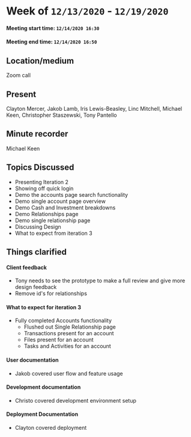 #  Week of `12/13/2020` - `12/19/2020`
####  Meeting start time: `12/14/2020 16:30`
####  Meeting end time: `12/14/2020 16:50`
##  Location/medium
Zoom call

## Present
Clayton Mercer, Jakob Lamb, Iris Lewis-Beasley, Linc Mitchell, Michael Keen, Christopher Staszewski, Tony Pantello

## Minute recorder
Michael Keen

## Topics Discussed
- Presenting Iteration 2
- Showing off quick login
- Demo the accounts page search functionality
- Demo single account page overview
- Demo Cash and Investment breakdowns
- Demo Relationships page
- Demo single relationship page
- Discussing Design
- What to expect from iteration 3

## Things clarified
#### Client feedback
- Tony needs to see the prototype to make a full review and give more design feedback
- Remove id's for relationships
#### What to expect for iteration 3
- Fully completed Accounts functionality
    - Flushed out Single Relationship page
    - Transactions present for an account
    - Files present for an account
    - Tasks and Activities for an account
#### User documentation
- Jakob covered user flow and feature usage
#### Development documentation
- Christo covered development environment setup
#### Deployment Documentation
- Clayton covered deployment


